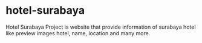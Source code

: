 # hotel-surabaya
Hotel Surabaya Project is website that provide information of surabaya hotel like preview images hotel, name, location and many more.
